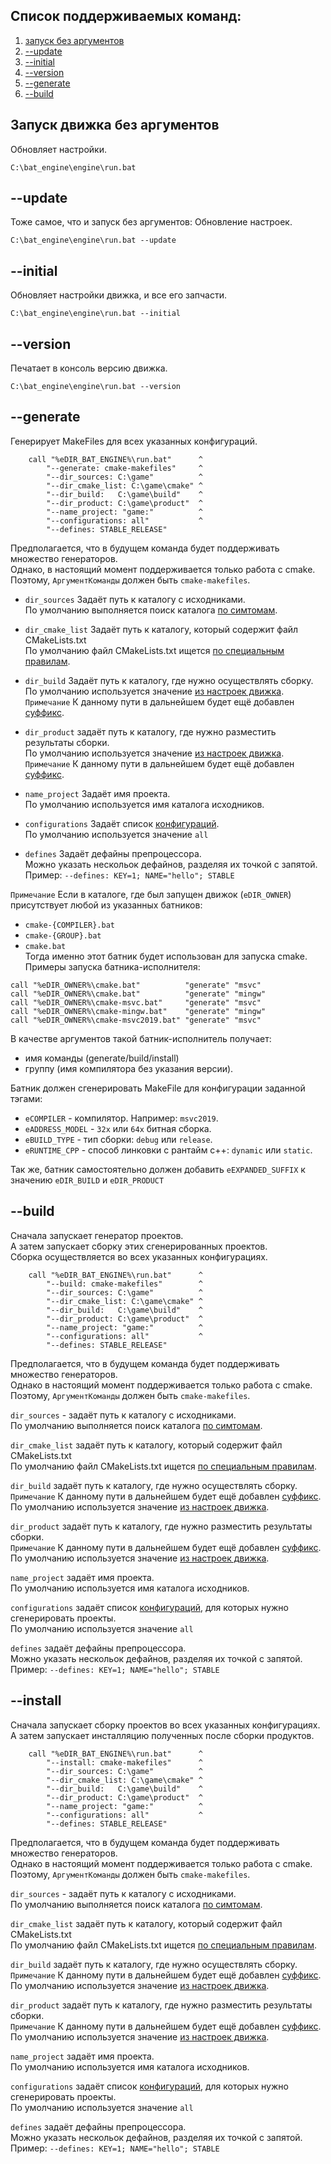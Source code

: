 ﻿
Cписок поддерживаемых команд:  
-----------------------------

1) [запуск без аргументов](#Запуск-движка-без-аргументов "обновляет настройки движка")  
2) [--update](#--update "обновляет настройки движка")  
3) [--initial](#--initial "обновляет настройки и запчасти движка")  
4) [--version](#--version "печатает в консоль версию движка")  
5) [--generate](#--generate "генерирует MakeFiles для всех указанных конфигураций")  
6) [--build](#--build "выполняет сборку MakeFiles для всех указанных конфигураций")  

Запуск движка без аргументов  
----------------------------
Обновляет настройки.  
```
C:\bat_engine\engine\run.bat
```

--update  
--------
Тоже самое, что и запуск без аргументов: Обновление настроек.  
```
C:\bat_engine\engine\run.bat --update
```

--initial  
---------
Обновляет настройки движка, и все его запчасти.  
```
C:\bat_engine\engine\run.bat --initial
```

--version  
---------
Печатает в консоль версию движка.  
```
C:\bat_engine\engine\run.bat --version
```

--generate  
----------
Генерирует MakeFiles для всех указанных конфигураций.  
```
    call "%eDIR_BAT_ENGINE%\run.bat"      ^
        "--generate: cmake-makefiles"     ^
        "--dir_sources: C:\game"          ^
        "--dir_cmake_list: C:\game\cmake" ^
        "--dir_build:   C:\game\build"    ^
        "--dir_product: C:\game\product"  ^
        "--name_project: "game:"          ^
        "--configurations: all"           ^
        "--defines: STABLE_RELEASE"
```
Предполагается, что в будущем команда будет поддерживать множество генераторов.  
Однако, в настоящий момент поддерживается только работа с cmake.  
Поэтому, `АргументКоманды` должен быть `cmake-makefiles`.  

- `dir_sources` Задаёт путь к каталогу с исходниками.  
  По умолчанию выполняется поиск каталога [по симтомам][1].  

- `dir_cmake_list` Задаёт путь к каталогу, который содержит файл CMakeLists.txt  
  По умолчанию файл CMakeLists.txt ищется [по специальным правилам][2].  

- `dir_build` Задаёт путь к каталогу, где нужно осуществлять сборку.  
  По умолчанию используется значение [из настроек движка][3].  
  `Примечание` К данному пути в дальнейшем будет ещё добавлен [суффикс][3].  

- `dir_product` задаёт путь к каталогу, где нужно разместить результаты сборки.  
  По умолчанию используется значение [из настроек движка][3].  
  `Примечание` К данному пути в дальнейшем будет ещё добавлен [суффикс][3].  

- `name_project` Задаёт имя проекта.  
  По умолчанию используется имя каталога исходников.

- `configurations` Задаёт список [конфигураций][4].  
  По умолчанию используется значение `all`  

- `defines` Задаёт дефайны препроцессора.  
  Можно указать нескольок дефайнов, разделяя их точкой с запятой.  
  Пример: `--defines: KEY=1; NAME="hello"; STABLE`  

`Примечание`
Если в каталоге, где был запущен движок (`eDIR_OWNER`)
присутствует любой из указанных батников:
  - `cmake-{COMPILER}.bat`  
  - `cmake-{GROUP}.bat`  
  - `cmake.bat`  
Тогда именно этот батник будет использован для запуска cmake.  
Примеры запуска батника-исполнителя:  
```
call "%eDIR_OWNER%\cmake.bat"          "generate" "msvc"
call "%eDIR_OWNER%\cmake.bat"          "generate" "mingw"
call "%eDIR_OWNER%\cmake-msvc.bat"     "generate" "msvc"
call "%eDIR_OWNER%\cmake-mingw.bat"    "generate" "mingw"
call "%eDIR_OWNER%\cmake-msvc2019.bat" "generate" "msvc"
```
В качестве аргументов такой батник-исполнитель получает:  
  - имя команды (generate/build/install)  
  - группу (имя компилятора без указания версии).  

Батник должен сгенерировать MakeFile для конфигурации заданной тэгами:  
  - `eCOMPILER`      - компилятор. Например: `msvc2019`.  
  - `eADDRESS_MODEL` - `32х` или `64х` битная сборка.  
  - `eBUILD_TYPE`    - тип сборки: `debug` или `release`.  
  - `eRUNTIME_CPP`   - способ линковки с рантайм с++: `dynamic` или `static`.  

Так же, батник самостоятельно должен добавить `eEXPANDED_SUFFIX` 
к значению `eDIR_BUILD` и `eDIR_PRODUCT`  




--build  
-------
Сначала запускает генератор проектов.  
А затем запускает сборку этих сгенерированных проектов.  
Сборка осуществляется во всех указанных конфигурациях.  
```
    call "%eDIR_BAT_ENGINE%\run.bat"      ^
        "--build: cmake-makefiles"        ^
        "--dir_sources: C:\game"          ^
        "--dir_cmake_list: C:\game\cmake" ^
        "--dir_build:   C:\game\build"    ^
        "--dir_product: C:\game\product"  ^
        "--name_project: "game:"          ^
        "--configurations: all"           ^
        "--defines: STABLE_RELEASE"
```
Предполагается, что в будущем команда будет поддерживать множество генераторов.  
Однако в настоящий момент поддерживается только работа с cmake.  
Поэтому, `АргументКоманды` должен быть `cmake-makefiles`.  

`dir_sources` - задаёт путь к каталогу с исходниками.  
    По умолчанию выполняется поиск каталога [по симтомам][1].  

`dir_cmake_list` задаёт путь к каталогу, который содержит файл CMakeLists.txt  
    По умолчанию файл CMakeLists.txt ищется [по специальным правилам][2].  

`dir_build` задаёт путь к каталогу, где нужно осуществлять сборку.  
    `Примечание` К данному пути в дальнейшем будет ещё добавлен [суффикс][3].  
    По умолчанию используется значение [из настроек движка][3].  

`dir_product` задаёт путь к каталогу, где нужно разместить результаты сборки.  
    `Примечание` К данному пути в дальнейшем будет ещё добавлен [суффикс][3].  
    По умолчанию используется значение [из настроек движка][3].  

`name_project` задаёт имя проекта.  
    По умолчанию используется имя каталога исходников.

`configurations` задаёт список [конфигураций][4], для которых нужно сгенерировать проекты.  
    По умолчанию используется значение `all`  

`defines` задаёт дефайны препроцессора.  
    Можно указать нескольок дефайнов, разделяя их точкой с запятой.  
    Пример: `--defines: KEY=1; NAME="hello"; STABLE`  


--install  
---------
Сначала запускает сборку проектов во всех указанных конфигурациях.  
А затем запускает инсталляцию полученных после сборки продуктов.  
```
    call "%eDIR_BAT_ENGINE%\run.bat"      ^
        "--install: cmake-makefiles"      ^
        "--dir_sources: C:\game"          ^
        "--dir_cmake_list: C:\game\cmake" ^
        "--dir_build:   C:\game\build"    ^
        "--dir_product: C:\game\product"  ^
        "--name_project: "game:"          ^
        "--configurations: all"           ^
        "--defines: STABLE_RELEASE"
```
Предполагается, что в будущем команда будет поддерживать множество генераторов.  
Однако в настоящий момент поддерживается только работа с cmake.  
Поэтому, `АргументКоманды` должен быть `cmake-makefiles`.  

`dir_sources` - задаёт путь к каталогу с исходниками.  
    По умолчанию выполняется поиск каталога [по симтомам][1].  

`dir_cmake_list` задаёт путь к каталогу, который содержит файл CMakeLists.txt  
    По умолчанию файл CMakeLists.txt ищется [по специальным правилам][2].  

`dir_build` задаёт путь к каталогу, где нужно осуществлять сборку.  
    `Примечание` К данному пути в дальнейшем будет ещё добавлен [суффикс][3].  
    По умолчанию используется значение [из настроек движка][3].  

`dir_product` задаёт путь к каталогу, где нужно разместить результаты сборки.  
    `Примечание` К данному пути в дальнейшем будет ещё добавлен [суффикс][3].  
    По умолчанию используется значение [из настроек движка][3].  

`name_project` задаёт имя проекта.  
    По умолчанию используется имя каталога исходников.

`configurations` задаёт список [конфигураций][4], для которых нужно сгенерировать проекты.  
    По умолчанию используется значение `all`  

`defines` задаёт дефайны препроцессора.  
    Можно указать нескольок дефайнов, разделяя их точкой с запятой.  
    Пример: `--defines: KEY=1; NAME="hello"; STABLE`  


[1]: ../dev/006-find.md/#Поиск-каталога-исходного-кода "поиск каталога, который содержит опреленные файлы или подкаталоги"  
[2]: ../dev/006-find.md/#Поиск-CMakeListstxt "поиск каталога, который содержит CMakeLists.txt"  
[3]: 001-settings.md/#Форматирование-файловых-путей "настройки движка"  
[4]: 003-request.md/#Язык-описания-конфигураций "язык описания конфигураций"  



